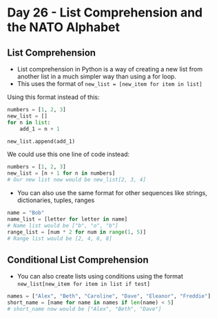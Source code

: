 # Day 26 - List Comprehension and the NATO Alphabet

## List Comprehension
- List comprehension in Python is a way of creating a new list from another list in a much simpler way than using a for loop.
- This uses the format of `new_list = [new_item for item in list]`

Using this format instead of this:
```python
numbers = [1, 2, 3]
new_list = []
for n in list:
    add_1 = n + 1

new_list.append(add_1)
```
We could use this one line of code instead:
```python
numbers = [1, 2, 3]
new_list = [n + 1 for n in numbers]
# Our new list now would be new_list[2, 3, 4]
```
- You can also use the same format for other sequences like strings, dictionaries, tuples, ranges
```python
name = "Bob"
name_list = [letter for letter in name]
# Name list would be ["b", "o", "b"]
range_list = [num * 2 for num in range(1, 5)]
# Range list would be [2, 4, 6, 8]
```

## Conditional List Comprehension
- You can also create lists using conditions using the format `new_list[new_item for item in list if test]`
```python
names = ["Alex", "Beth", "Caroline", "Dave", "Eleanor", "Freddie"]
short_name = [name for name in names if len(name) < 5]
# short_name now would be ["Alex", "Beth", "Dave"]
```
